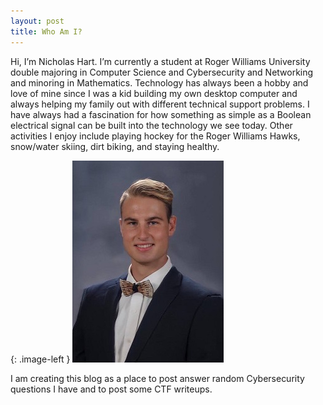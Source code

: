 ```yaml
---
layout: post
title: Who Am I?
---
```


Hi, I’m Nicholas Hart. I’m currently a student at Roger Williams University double majoring in Computer Science and Cybersecurity and Networking and minoring in Mathematics. Technology has always been a hobby and love of mine since I was a kid building my own desktop computer and always helping my family out with different technical support problems. I have always had a fascination for how something as simple as a Boolean electrical signal can be built into the technology we see today. Other activities I enjoy include playing hockey for the Roger Williams Hawks, snow/water skiing, dirt biking, and staying healthy. 

{: .image-left }
![_config.yml](/images/SeniorPicture1.jpg)

I am creating this blog as a place to post answer random Cybersecurity questions I have and to post some CTF writeups. 
